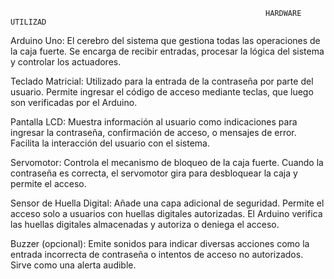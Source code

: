                                                              HARDWARE UTILIZAD
                                                             
Arduino Uno: El cerebro del sistema que gestiona todas las operaciones de la caja fuerte. Se encarga de recibir entradas, procesar la lógica del sistema y controlar los actuadores.

Teclado Matricial: Utilizado para la entrada de la contraseña por parte del usuario. Permite ingresar el código de acceso mediante teclas, que luego son verificadas por el Arduino.

Pantalla LCD: Muestra información al usuario como indicaciones para ingresar la contraseña, confirmación de acceso, o mensajes de error. Facilita la interacción del usuario con el sistema.

Servomotor: Controla el mecanismo de bloqueo de la caja fuerte. Cuando la contraseña es correcta, el servomotor gira para desbloquear la caja y permite el acceso.

Sensor de Huella Digital: Añade una capa adicional de seguridad. Permite el acceso solo a usuarios con huellas digitales autorizadas. El Arduino verifica las huellas digitales almacenadas y autoriza o deniega el acceso.

Buzzer (opcional): Emite sonidos para indicar diversas acciones como la entrada incorrecta de contraseña o intentos de acceso no autorizados. Sirve como una alerta audible.
